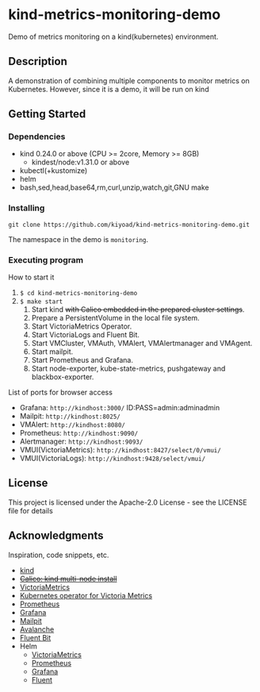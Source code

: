 # kind-metrics-monitoring-demo

Demo of metrics monitoring on a kind(kubernetes) environment.

## Description

A demonstration of combining multiple components to monitor metrics on Kubernetes.
However, since it is a demo, it will be run on kind

## Getting Started

### Dependencies

* kind 0.24.0 or above (CPU >= 2core, Memory >= 8GB)
  * kindest/node:v1.31.0 or above
* kubectl(+kustomize)
* helm
* bash,sed,head,base64,rm,curl,unzip,watch,git,GNU make

### Installing

```shell
git clone https://github.com/kiyoad/kind-metrics-monitoring-demo.git
```

The namespace in the demo is `monitoring`.

### Executing program

How to start it

1. `$ cd kind-metrics-monitoring-demo`
1. `$ make start`
   1. Start kind ~~with Calico embedded in the prepared cluster settings~~.
   2. Prepare a PersistentVolume in the local file system.
   3. Start VictoriaMetrics Operator.
   4. Start VictoriaLogs and Fluent Bit.
   5. Start VMCluster, VMAuth, VMAlert, VMAlertmanager and VMAgent.
   6. Start mailpit.
   7. Start Prometheus and Grafana.
   8. Start node-exporter, kube-state-metrics, pushgateway and blackbox-exporter.

List of ports for browser access

* Grafana: `http://kindhost:3000/` ID:PASS=admin:adminadmin
* Mailpit: `http://kindhost:8025/`
* VMAlert: `http://kindhost:8080/`
* Prometheus: `http://kindhost:9090/`
* Alertmanager: `http://kindhost:9093/`
* VMUI(VictoriaMetrics): `http://kindhost:8427/select/0/vmui/`
* VMUI(VictoriaLogs): `http://kindhost:9428/select/vmui/`

## License

This project is licensed under the Apache-2.0 License - see the LICENSE file for details

## Acknowledgments

Inspiration, code snippets, etc.

* [kind](https://kind.sigs.k8s.io)
* ~~[Calico: kind multi-node install](https://docs.tigera.io/calico/latest/getting-started/kubernetes/kind)~~
* [VictoriaMetrics](https://victoriametrics.com)
* [Kubernetes operator for Victoria Metrics](https://github.com/VictoriaMetrics/operator)
* [Prometheus](https://prometheus.io)
* [Grafana](https://grafana.com)
* [Mailpit](https://mailpit.axllent.org)
* [Avalanche](https://github.com/prometheus-community/avalanche)
* [Fluent Bit](https://fluentbit.io/)
* Helm
  * [VictoriaMetrics](https://github.com/VictoriaMetrics/helm-charts)
  * [Prometheus](https://github.com/prometheus-community/helm-charts)
  * [Grafana](https://github.com/grafana/helm-charts)
  * [Fluent](https://github.com/fluent/helm-charts)
